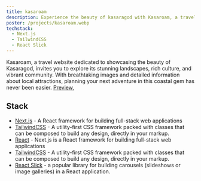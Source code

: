 ```yaml
---
title: kasaroam
description: Experience the beauty of kasaragod with Kasaroam, a travel website that showcases the stunning landscapes, rich culture, and vibrant community of this coastal gem. Explore breathtaking images, discover local attractions, and plan your next adventure in Kasaragod.
poster: /projects/kasaroam.webp
techstack:
  - Next.js
  - TailwindCSS
  - React Slick
---
```


Kasaroam, a travel website dedicated to showcasing the beauty of Kasaragod, invites you to explore its stunning landscapes, rich culture, and vibrant community. With breathtaking images and detailed information about local attractions, planning your next adventure in this coastal gem has never been easier.
[Preview](https://kasaroam.in),

## Stack
- [Next.js](https://nextjs.org) - A React framework for building full-stack web applications
- [TailwindCSS](https://tailwindcss.com) - A utility-first CSS framework packed with classes that can be composed to build any design, directly in your markup.
- [React](https://nextjs.org) - Next.js is a React framework for building full-stack web applications
- [TailwindCSS](https://tailwindcss.com) - A utility-first CSS framework packed with classes that can be composed to build any design, directly in your markup.
- [React Slick](https://expo.dev) - a popular library for building carousels (slideshows or image galleries) in a React application.
